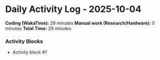 # Daily Activity Log - 2025-10-04

**Coding (WakaTime):** 29 minutes
**Manual work (Research/Hardware):** 0 minutes
**Total Time:** 29 minutes

### Activity Blocks
- Activity block #1
